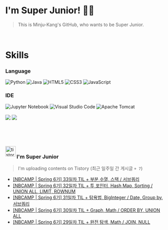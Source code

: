 
# I'm Super Junior! 🐱‍🏍
  > This is Minju-Kang's GitHub, who wants to be Super Junior.

<br>

<h1>Skills</h1>
<h3>Language</h3>
<div sytle="display:inline;">
<img alt="Python" src="https://img.shields.io/badge/Python-3776AB?style=flat-square&logo=Python&logoColor=white"/>
<img alt="Java" src="https://img.shields.io/badge/JAVA-007396?style=flat-square&logo=Java&logoColor=white"/>
<img alt="HTML5" src="https://img.shields.io/badge/HTML5-E34F26?style=flat-square&logo=HTML5&logoColor=white"/>
<img alt="CSS3" src="https://img.shields.io/badge/CSS3-1572B6?style=flat-square&logo=CSS3&logoColor=white"/>
<img alt="JavaScript" src="https://img.shields.io/badge/JavaScript-F7DF1E?style=flat-square&logo=JavaScript&logoColor=black"/>
</div>
<h3>IDE</h3>
<div sytle="display:inline;">
<img alt="Jupyter Notebook" src="https://img.shields.io/badge/Jupyter-F37626?style=flat-square&logo=Jupyter&logoColor=white"/>
<img alt="Visual Studio Code" src="https://img.shields.io/badge/Visual Studio Code-007ACC?style=flat-square&logo=Visual Studio Code&logoColor=white"/>
<img alt="Apache Tomcat" src="https://img.shields.io/badge/Apache Tomcat-F8DC75?style=flat-square&logo=Apache Tomcat&logoColor=black"/>
</div>
<br>

<img src="https://github-readme-stats.vercel.app/api/top-langs/?username=minjukang727" >
<img src="https://github-readme-stats.vercel.app/api?username=MinjuKang727&show_icons=true&theme=radical">

<br><br>


<br>

<img src="https://github.com/MinjuKang727/MinjuKang727/assets/108849480/0ac49170-7c8c-4c99-b0e5-86c414fc591c" alt="tistory-icon_IamSuperJunior" width="32px" align="left">

###  I'm Super Junior
  > I'm uploading contents on Tistory  (최근 일주일 간 게시글 `+ 7`)  

- <a href="https://ajtwltsk.tistory.com/288"> [NBCAMP | Spring 6기] 33일차 TIL + 부분 수열, 스택 / 서브쿼리 </a><br>  
- <a href="https://ajtwltsk.tistory.com/286"> [NBCAMP | Spring 6기] 32일차 TIL + 투 포인터, Hash Map, Sorting / UNION ALL, LIMIT, ROWNUM </a><br>  
- <a href="https://ajtwltsk.tistory.com/285"> [NBCAMP | Spring 6기] 31일차 TIL + 탐욕법, BigInteger / Date, Group by, 서브쿼리 </a><br>  
- <a href="https://ajtwltsk.tistory.com/284"> [NBCAMP | Spring 6기] 30일차 TIL + Graph, Math / ORDER BY, UNION ALL </a><br>  
- <a href="https://ajtwltsk.tistory.com/283"> [NBCAMP | Spring 6기] 29일차 TIL + 완전 탐색, Math / JOIN, NULL </a><br>  

